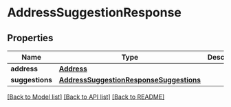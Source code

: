 # AddressSuggestionResponse

## Properties
Name | Type | Description | Notes
------------ | ------------- | ------------- | -------------
**address** | [**Address**](Address.md) |  | [optional] 
**suggestions** | [**AddressSuggestionResponseSuggestions**](AddressSuggestionResponseSuggestions.md) |  | [optional] 

[[Back to Model list]](../README.md#documentation-for-models) [[Back to API list]](../README.md#documentation-for-api-endpoints) [[Back to README]](../README.md)


